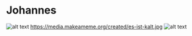 # Johannes

![alt text](https://www.mememaker.net/api/bucket?path=static/img/memes/full/2014/Nov/2/17/johannes-be-like-wasn-booty-alla.jpg)
https://media.makeameme.org/created/es-ist-kalt.jpg
![alt text](https://media.makeameme.org/created/es-ist-kalt.jpg)

